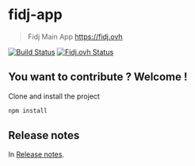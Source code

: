 # fidj-app

> Fidj Main App
> https://fidj.ovh

[![Build Status][travis-image]][travis-url]
[![Fidj.ovh Status][fidj-image]][fidj-url]

## You want to contribute ? Welcome !

Clone and install the project
```bash
npm install
```

## Release notes

In [Release notes](./RELEASE.md).

[fidj-image]: https://api.fidj.ovh/v3/apps/fidj-0123fe7ed0000001/badge
[fidj-url]: https://fidj.ovh/#/pub/fidj-0123fe7ed0000001
[travis-image]: https://travis-ci.org/ofidj/fidj-app.svg?branch=main
[travis-url]: https://travis-ci.org/ofidj/fidj-app

